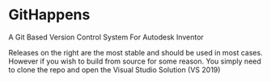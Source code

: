 # GitHappens
A Git Based Version Control System For Autodesk Inventor

Releases on the right are the most stable and should be used in most cases.
However if you wish to build from source for some reason. You simply need to clone the repo and open the Visual Studio Solution (VS 2019)
